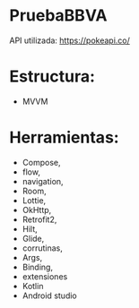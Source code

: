 # PruebaBBVA

API utilizada:
https://pokeapi.co/

# Estructura: 
* MVVM
# Herramientas: 
* Compose,
* flow, 
* navigation, 
* Room, 
* Lottie, 
* OkHttp, 
* Retrofit2, 
* Hilt,
* Glide, 
* corrutinas,
* Args,
* Binding, 
* extensiones
* Kotlin
* Android studio

